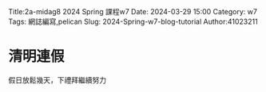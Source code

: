 Title:2a-midag8 2024 Spring 課程w7
Date: 2024-03-29 15:00
Category: w7
Tags: 網誌編寫,pelican
Slug: 2024-Spring-w7-blog-tutorial
Author:41023211
# 清明連假
假日放鬆幾天，下禮拜繼續努力